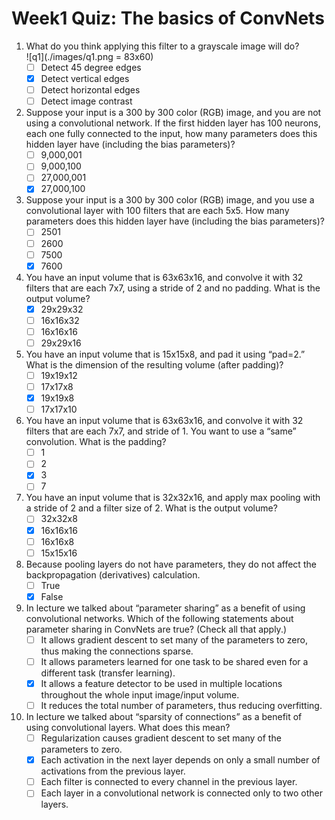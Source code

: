 # Week1 Quiz: The basics of ConvNets

1. What do you think applying this filter to a grayscale image will do?<br/>
![q1](./images/q1.png = 83x60)
    - [ ] Detect 45 degree edges
    - [x] Detect vertical edges
    - [ ] Detect horizontal edges
    - [ ] Detect image contrast

2. Suppose your input is a 300 by 300 color (RGB) image, and you are not using a convolutional network. If the first hidden layer has 100 neurons, each one fully connected to the input, how many parameters does this hidden layer have (including the bias parameters)?
    - [ ] 9,000,001
    - [ ] 9,000,100
    - [ ] 27,000,001
    - [x] 27,000,100

3. Suppose your input is a 300 by 300 color (RGB) image, and you use a convolutional layer with 100 filters that are each 5x5. How many parameters does this hidden layer have (including the bias parameters)?
    - [ ] 2501
    - [ ] 2600
    - [ ] 7500
    - [x] 7600

4. You have an input volume that is 63x63x16, and convolve it with 32 filters that are each 7x7, using a stride of 2 and no padding. What is the output volume?
    - [x] 29x29x32
    - [ ] 16x16x32
    - [ ] 16x16x16
    - [ ] 29x29x16

5. You have an input volume that is 15x15x8, and pad it using “pad=2.” What is the dimension of the resulting volume (after padding)?
    - [ ] 19x19x12
    - [ ] 17x17x8
    - [x] 19x19x8
    - [ ] 17x17x10

6. You have an input volume that is 63x63x16, and convolve it with 32 filters that are each 7x7, and stride of 1. You want to use a “same” convolution. What is the padding?
    - [ ] 1
    - [ ] 2
    - [x] 3
    - [ ] 7

7. You have an input volume that is 32x32x16, and apply max pooling with a stride of 2 and a filter size of 2. What is the output volume?
    - [ ] 32x32x8
    - [x] 16x16x16
    - [ ] 16x16x8
    - [ ] 15x15x16

8. Because pooling layers do not have parameters, they do not affect the backpropagation (derivatives) calculation.
    - [ ] True
    - [x] False

9. In lecture we talked about “parameter sharing” as a benefit of using convolutional networks. Which of the following statements about parameter sharing in ConvNets are true? (Check all that apply.)
    - [ ] It allows gradient descent to set many of the parameters to zero, thus making the connections sparse.
    - [ ] It allows parameters learned for one task to be shared even for a different task (transfer learning).
    - [x] It allows a feature detector to be used in multiple locations throughout the whole input image/input volume.
    - [ ] It reduces the total number of parameters, thus reducing overfitting.

10. In lecture we talked about “sparsity of connections” as a benefit of using convolutional layers. What does this mean?
    - [ ] Regularization causes gradient descent to set many of the parameters to zero.
    - [x] Each activation in the next layer depends on only a small number of activations from the previous layer.
    - [ ] Each filter is connected to every channel in the previous layer.
    - [ ] Each layer in a convolutional network is connected only to two other layers.
